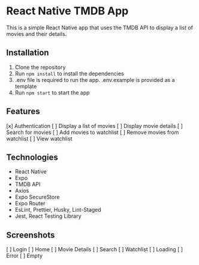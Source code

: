 # React Native TMDB App

This is a simple React Native app that uses the TMDB API to display a list of movies and their details.

## Installation

1. Clone the repository
2. Run `npm install` to install the dependencies
3. .env file is required to run the app. .env.example is provided as a template
4. Run `npm start` to start the app

## Features

[x] Authentication
[ ] Display a list of movies
[ ] Display movie details
[ ] Search for movies
[ ] Add movies to watchlist
[ ] Remove movies from watchlist
[ ] View watchlist

## Technologies

- React Native
- Expo
- TMDB API
- Axios
- Expo SecureStore
- Expo Router
- EsLint, Prettier, Husky, Lint-Staged
- Jest, React Testing Library

## Screenshots

[ ] Login
[ ] Home
[ ] Movie Details
[ ] Search
[ ] Watchlist
[ ] Loading
[ ] Error
[ ] Empty
